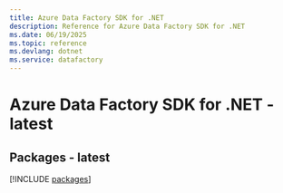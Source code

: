 ```yaml
---
title: Azure Data Factory SDK for .NET
description: Reference for Azure Data Factory SDK for .NET
ms.date: 06/19/2025
ms.topic: reference
ms.devlang: dotnet
ms.service: datafactory
---
```

# Azure Data Factory SDK for .NET - latest
## Packages - latest
[!INCLUDE [packages](data-factory-index.md)]
